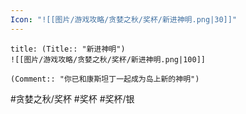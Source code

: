 ```yaml
---
Icon: "![[图片/游戏攻略/贪婪之秋/奖杯/新进神明.png|30]]"
---
```

```ad-common-silver-trophy
title: (Title:: "新进神明")
![[图片/游戏攻略/贪婪之秋/奖杯/新进神明.png|100]]

(Comment:: "你已和康斯坦丁一起成为岛上新的神明")
```

#贪婪之秋/奖杯 #奖杯 #奖杯/银
